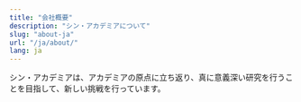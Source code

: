 ```yaml
---
title: "会社概要"
description: "シン・アカデミアについて"
slug: "about-ja"
url: "/ja/about/"
lang: ja
---
```


シン・アカデミアは、アカデミアの原点に立ち返り、真に意義深い研究を行うことを目指して、新しい挑戦を行っています。
